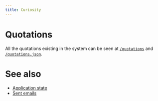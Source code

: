 ```yaml
---
title: Curiosity
---
```


# Quotations

All the quotations existing in the system can be seen at
[`/quotations`](/quotations) and [`/quotations.json`](/quotations.json).

# See also

- [Application state](/documentation/state)
- [Sent emails](/documentation/emails)
